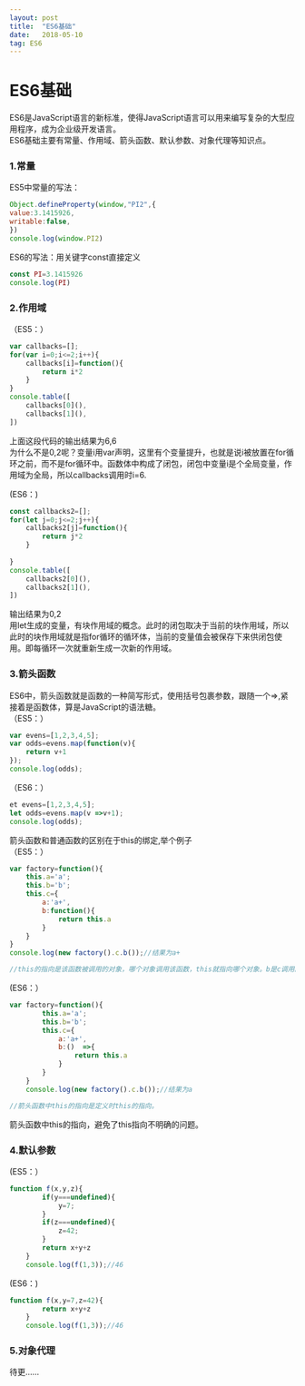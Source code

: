 ```yaml
---
layout: post
title:  "ES6基础"
date:   2018-05-10
tag: ES6
---
```

# ES6基础
ES6是JavaScript语言的新标准，使得JavaScript语言可以用来编写复杂的大型应用程序，成为企业级开发语言。<br>
ES6基础主要有常量、作用域、箭头函数、默认参数、对象代理等知识点。<br>

### 1.常量
ES5中常量的写法：<br>
```JavaScript
Object.defineProperty(window,"PI2",{
value:3.1415926,
writable:false,
})
console.log(window.PI2)
```

ES6的写法：用关键字const直接定义
```JavaScript
const PI=3.1415926
console.log(PI)
```
### 2.作用域

（ES5：）
```JavaScript
var callbacks=[];
for(var i=0;i<=2;i++){
	callbacks[i]=function(){
		return i*2
	}
}
console.table([
	callbacks[0](),
	callbacks[1](),
])

```
上面这段代码的输出结果为6,6<br>
为什么不是0,2呢？变量i用var声明，这里有个变量提升，也就是说i被放置在for循环之前，而不是for循环中。函数体中构成了闭包，闭包中变量i是个全局变量，作用域为全局，所以callbacks调用时i=6.<br>


(ES6：)
```JavaScript
const callbacks2=[];
for(let j=0;j<=2;j++){
	callbacks2[j]=function(){
		return j*2
	}
	
}
console.table([
	callbacks2[0](),
	callbacks2[1](),
])

```
输出结果为0,2<br>
用let生成的变量，有块作用域的概念。此时的闭包取决于当前的块作用域，所以此时的块作用域就是指for循环的循环体，当前的变量值会被保存下来供闭包使用。即每循环一次就重新生成一次新的作用域。<br>

### 3.箭头函数
ES6中，箭头函数就是函数的一种简写形式，使用括号包裹参数，跟随一个=>,紧接着是函数体，算是JavaScript的语法糖。<br>
（ES5：）<br>
```JavaScript
var evens=[1,2,3,4,5];
var odds=evens.map(function(v){
	return v+1
});
console.log(odds);

```
（ES6：）<br>
```JavaScript
et evens=[1,2,3,4,5];
let odds=evens.map(v =>v+1);
console.log(odds);

```
箭头函数和普通函数的区别在于this的绑定,举个例子<br>
（ES5：）<br>
```JavaScript
var factory=function(){
	this.a='a';
	this.b='b';
	this.c={
		a:'a+',
		b:function(){
			return this.a
		}
	}
}
console.log(new factory().c.b());//结果为a+

//this的指向是该函数被调用的对象，哪个对象调用该函数，this就指向哪个对象。b是c调用的，this就指向C。

```

(ES6：）<br>
```JavaScript
var factory=function(){
		this.a='a';
		this.b='b';
		this.c={
			a:'a+',
			b:()  =>{
				return this.a
			}
		}
	}
	console.log(new factory().c.b());//结果为a

//箭头函数中this的指向是定义时this的指向。

```
箭头函数中this的指向，避免了this指向不明确的问题。

### 4.默认参数
(ES5：）<br>
```JavaScript
function f(x,y,z){
		if(y===undefined){
			y=7;
		}
		if(z===undefined){
			z=42;
		}
		return x+y+z
	}
	console.log(f(1,3));//46

```

(ES6：)<br>
```JavaScript
function f(x,y=7,z=42){
		return x+y+z
	}
	console.log(f(1,3));//46
```

### 5.对象代理
待更……
